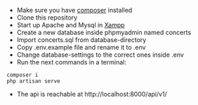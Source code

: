 - Make sure you have [composer](https://getcomposer.org/) installed
- Clone this repository
- Start up Apache and Mysql in [Xampp](https://www.apachefriends.org/)
- Create a new database inside phpmyadmin named concerts
- Import concerts.sql from database-directory
- Copy .env.example file and rename it to .env
- Change database-settings to the correct ones inside .env
- Run the next commands in a terminal:
```
composer i
php artisan serve
```
- The api is reachable at http://localhost:8000/api/v1/
